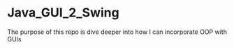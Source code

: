 # Java_GUI_2_Swing
The purpose of this repo is dive deeper into how I can incorporate OOP with GUIs
